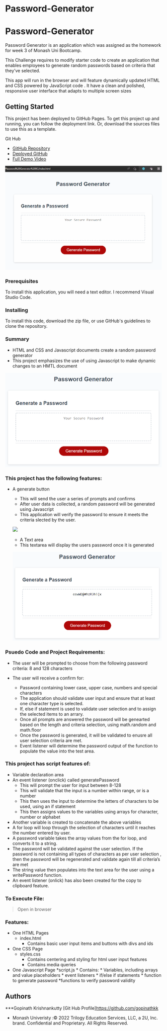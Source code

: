 # Password-Generator

# Password-Generator

Password Generator is an application which was assigned as the homework for  week 3 of Monash Uni Bootcamp.

This Challenge requires to modify starter code to create an application that enables employees to generate random passwords based on criteria that they’ve selected.

This app will run in the browser and will feature dynamically updated HTML and CSS powered by JavaScript code . It have a clean and polished, responsive user interface that adapts to multiple screen sizes


## Getting Started

This project has been deployed to GitHub Pages. To get this project up and running, you can follow the deployment link. Or, download the sources files to use this as a template.

Git Hub 

* [GitHub Repository]( https://github.com/gopinathkk/Password-Generator)
* [Deployed GitHub ]( https://gopinathkk.github.io/Password-Generator/)
* [Full Demo Video](https://drive.google.com/file/d/10da4Te-ywl3aBuG3pL4jRAxBcFI6w871/view)


![](Assets/Animation.gif)


### Prerequisites

To install this application, you will need a text editor. I recommend Visual Studio Code. 

### Installing

To install this code, download the zip file, or use GitHub's guidelines to clone the repository. 

### Summary
* HTML and CSS and Javascript documents create a random password generator 
* This project emphasizes the use of using Javascript to make dynamic changes to an HMTL document

![](Assets/Password-Generator.png)

### This project has the following features: 
* A generate button
    * This will send the user a series of prompts and confirms
    * After user data is collected, a random password will be generated using Javascript
    * This application will verify the password to ensure it meets the criteria slected by the user.

   
     ![](Assets/Password-user-entry.png)

    * A Text area
    * This textarea will display the users password once it is generated

    ![](Assets/Password.png)


### Psuedo Code and Project Requirements: 

* The user will be prompted to choose from the following password criteria: 8 and 128 characters

* The user will receive a confirm for: 
    * Password containing lower case, upper case, numbers and  special characters
    *  The application should validate user input and ensure that at least one character type is selected.
    * If, else if statement is used  to validate user selection and to assign the selected items to an arrary.
    * Once all prompts are answered the password will be genearted based on the length and criteria selection, using math.random and math.floor 
    * Once the password is generated, it will be validated to enusre all user selection criteria are met.
    * Event listener will determine the password output of the function to populate the value into the test area.

### This project has script features of:
* Variable declaration area 
* An event listener (onclick) called generatePassword
    * This will prompt the user for input between 8-128
    * This will validate that the input is a number within range, or is a number
    * This then uses the input to determine the letters of characters to be used, using an if statement
    * This then assigns values to the variables using arrays for character, number or alphabet
* Another variable is created to concatenate the above variables
* A for loop will loop through the selection of characters until it reaches the number entered by user. 
* A password variable takes the array values from the for loop, and converts it to a string.
* The password will be validated against the user selection. If the password is not containing all types of characters as per user selection , then the password will be regenerated and validate again till all criteria’s are met 
* The string value then populates into the text area for the user using a writePassword function.
* An event listener (onlick) has also been created for the copy to clipboard feature. 

### To Execute File:
> Open in browser

### Features: 
* One HTML Pages
    * index.html 
        * Contains basic user input items and buttons with divs and ids
* One CSS Page
    * styles.css
        * Contains centering and styling for html user input features
        * Contains media queries
* One Javascript Page
    *script.js
        * Contains: 
        * Variables, including arrays and value placeholders
        * event listeners
        * if/else if statements
        * function to generate password
        *functions to verify password validity


## Authors
***Gopinath Krishnankutty [Git Hub Profile]https://github.com/gopinathkk
* Monash Univeristy :© 2022 Trilogy Education Services, LLC, a 2U, Inc. brand. Confidential and Proprietary. All Rights Reserved.

